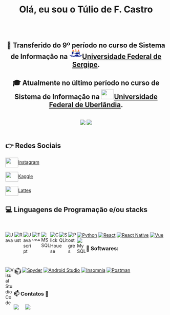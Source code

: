 <h1 align='center'>Olá, eu sou o Túlio  de F. Castro </h1><br/>
<br/>
  
<h2 align='center'>🚀 Transferido do 9º período no curso de Sistema de Informação na <img src="./images/logoUfs.svg" height="30" width="40"/><a href=https://www.ufs.br>Universidade Federal de Sergipe</a>.
</h2>
<h2 align='center'>🎓 Atualmente no último período no curso de Sistema de Informação na <img src="https://upload.wikimedia.org/wikipedia/commons/6/65/Ufu_logo.svg" height="30" width="40" /><a href=https://www.ufu.br>Universidade Federal de Uberlândia</a>.
</h2>

<br/> 
<div align='center'>
  <img height="180em" src="https://github-readme-stats.vercel.app/api?username=tuliomitico&show_icons=true&theme=dark&include_all_commits=true&count_private=true"/>
  <img height="180em" src="https://github-readme-stats.vercel.app/api/top-langs/?username=tuliomitico&layout=compact&langs_count=8&theme=dark"/>
</div>
<br/> 

## 👉 Redes Sociais

<a href="https://www.instagram.com/tuliofreitascastro" target="blank"><img align="center" src="https://cdn.jsdelivr.net/npm/simple-icons@3.0.1/icons/instagram.svg" alt="" height="30" width="40" />Instagram</a>

<a href="https://www.kaggle.com/tuliofc" target="blank"><img align="center" src="https://cdn.jsdelivr.net/npm/simple-icons@3.0.1/icons/kaggle.svg" alt="" height="30" width="40" />Kaggle</a>

<a href="http://lattes.cnpq.br/4623470967406949" target="blank"><img align="center" src="https://i.imgur.com/2iVxee6.png" alt="" height="30" width="40" />Lattes</a>


## 💻 Linguagens de Programação e/ou stacks

<br/>
<p align="left" >
<a href="https://www.python.org" target="_blank">
  <img align="center" alt="Python" width="28px" src="https://www.vectorlogo.zone/logos/python/python-icon.svg"/>
</a>
<a href="https://react.dev/" target="_blank">
  <img align="center" alt="React" width="26px" height="28px" src="https://www.vectorlogo.zone/logos/reactjs/reactjs-icon.svg"/>
</a>
<a href="https://reactnative.dev/" target="_blank">
  <img align="center" alt="React Native" width="26px" height="28px" src="https://vectorwiki.com/logo/react-native/download"/>
</a>
<a href="https://vuejs.org" target="_blank">
  <img align="center" alt="Vue" width="26px" height="28px" src="https://www.vectorlogo.zone/logos/vuejs/vuejs-icon.svg"/>
</a>
<a href="https://www.java.com/pt-BR/" target="_blank">
  <img align="left" alt="Java" width="28px" src="https://www.vectorlogo.zone/logos/java/java-icon.svg"/>
</a>
<a href="https://www.rust-lang.org" target="_blank">
  <img align="left" alt="Rust" width="28px" src="https://www.vectorlogo.zone/logos/rust-lang/rust-lang-icon.svg"/>
</a>
<a href="https://www.w3.org/html/" target="_blank">
  <img align="left" alt="Javascript" width="28px" src="https://upload.vectorlogo.zone/logos/javascript/images/239ec8a4-163e-4792-83b6-3f6d96911757.svg" /></a>
<a href="https://www.typescriptlang.org/" target="_blank">
  <img align="left" alt="Typescript" width="28px" height="28px" src="https://www.vectorlogo.zone/logos/typescriptlang/typescriptlang-icon.svg" /></a>
<a href="https://www.microsoft.com/en-us/sql-server"  target="_blank">
  <img align="left" alt="MSSQL" width="28px" src="https://www.svgrepo.com/download/372910/msql-server.svg"/>
</a>
<a href="https://clickhouse.com" target="_blank">
  <img align="left" alt="ClickHouse" width="28px" src="https://vectorwiki.com/logo/clickhouse/download"/>
</a>
<a href="https://www.sqlite.org/" target="_blank">
  <img align="left" alt="SQLite" width="28px" src="https://www.vectorlogo.zone/logos/sqlite/sqlite-icon.svg"/>
</a>
<a href="https://www.postgresql.org" target="_blank">
  <img align="left" alt="Postgres" width="28px" src="https://www.vectorlogo.zone/logos/postgresql/postgresql-icon.svg"/>
</a>
<a href="https://www.mysql.com/" target="_blank">
  <img align="left" alt="MySQL" width="28px" src="https://www.vectorlogo.zone/logos/mysql/mysql-icon.svg"/>
</a>
<br/>
</p>

### 🧰 Softwares:

<br/>
<p align="left" >
  <a href="https://code.visualstudio.com/" target="_blank"> <img align="left" alt="Visual Studio Code" width="26px" src="https://www.vectorlogo.zone/logos/visualstudio_code/visualstudio_code-icon.svg" /></a> 
  <a href="https://cursor.sh/" target="_blank"> <img align="left" alt="Cursor" width="26px" src="https://raw.githubusercontent.com/vscode-icons/vscode-icons/refs/heads/master/icons/file_type_cursorrules.svg" /></a> 
  <a href="http://www.spyder-ide.org" target="_blank">
  <img align="center" alt="Spyder" height="28px" src="https://upload.wikimedia.org/wikipedia/commons/7/7e/Spyder_logo.svg" />
  </a>
  <a href="https://developer.android.com/studio?hl=pt&gclid=Cj0KCQjw5PGFBhC2ARIsAIFIMNeSR2C0Gc17zpGKseNSAozf0f4GK4elcRl69-SfYcOEu5ry8anRzWoaAlNdEALw_wcB&gclsrc=aw.ds"       target="_blank">
  <img align="center" alt="Android Studio" height="26px" src="https://upload.wikimedia.org/wikipedia/commons/thumb/e/e3/Android_Studio_Icon_%282014-2019%29.svg/712px-Android_Studio_Icon_%282014-2019%29.svg.png" />
  </a>
  <a href="https://insomnia.rest/" target="_blank">
  <img align="center" alt="Insomnia" width="26px" src="https://raw.githubusercontent.com/gilbarbara/logos/master/logos/insomnia.svg" />
  </a> 
  <a href="https://www.postman.com/" target="_blank">
  <img align="center" alt="Postman" width="26px" src="https://www.vectorlogo.zone/logos/getpostman/getpostman-icon.svg" />
  </a> 
</p>
<br/>

### 📫 Contatos 👋

<p align="left">
  <a target="_blank" href="https://www.linkedin.com/in/túlio-de-freitas-castro-661227156"/><img src="https://img.shields.io/badge/linkedin-%230077B5.svg?&style=for-the-badge&logo=linkedin&logoColor=white" /></a>&nbsp;&nbsp;&nbsp;&nbsp;
  <a href="mailto:tuliofc2008@hotmail.com?subject=Hello%20John%20Doe,%20From%20Github"><img src="https://img.shields.io/badge/outlook-0078d4.svg?&style=for-the-badge&logo=microsoft-outlook&logoColor=white" /></a>&nbsp;&nbsp;&nbsp;&nbsp;
</p>

<!--
**tuliomitico/tuliomitico** is a ✨ _special_ ✨ repository because its `README.md` (this file) appears on your GitHub profile.

Here are some ideas to get you started:

- 🔭 I’m currently working on ...
- 🌱 I’m currently learning ...
- 👯 I’m looking to collaborate on ...
- 🤔 I’m looking for help with ...
- 💬 Ask me about ...
- 📫 How to reach me: ...
- 😄 Pronouns: ...
- ⚡ Fun fact: ...
-->

